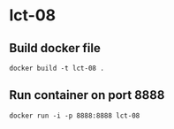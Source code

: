 # lct-08

## Build docker file

```shell
docker build -t lct-08 .
```

## Run container on port 8888

```shell
docker run -i -p 8888:8888 lct-08
```

